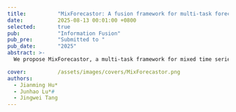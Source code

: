 ```yaml
---
title:          "MixForecastor: A fusion framework for multi-task forecasting of wind power and ramp events from mixed time series"
date:           2025-08-13 00:01:00 +0800
selected:       true
pub:            "Information Fusion"
pub_pre:        "Submitted to "
pub_date:       "2025"
abstract: >-
  We propose MixForecastor, a multi-task framework for mixed time series forecasting that unifies continuous wind power prediction and discrete ramp event prediction.

cover:          /assets/images/covers/MixForecastor.png
authors:
  - Jianming Hu*
  - Junhao Lu*#
  - Jingwei Tang
---
```


